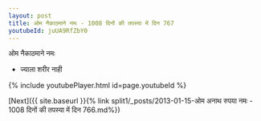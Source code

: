 ```yaml
---
layout: post
title: ओम नैकाठमाने नमः - 1008 दिनों की तपस्या में दिन 767
youtubeId: juUA9RfZbY0
---
```

 
 
 ओम नैकाठमाने नमः  
 
 -  ज्याला शरीर नाही 
 
  
 
  
 
 
 
 
 
 


{% include youtubePlayer.html id=page.youtubeId %}
 
[Next]({{ site.baseurl }}{% link  split1/_posts/2013-01-15-ओम अनाथ रुपया नमः - 1008 दिनों की तपस्या में दिन 766.md%})
 
